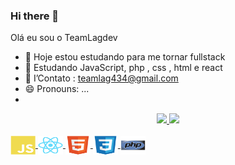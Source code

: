 ### Hi there 👋

Olá eu sou o TeamLagdev

- 🔭 Hoje estou estudando para me tornar fullstack
- 🌱 Estudando JavaScript, php , css , html e react
- 👯 I’Contato : teamlag434@gmail.com
- 😄 Pronouns: ...
- 
<div align="center">
  <a href="https://github.com/TeamLagdev">
  <img height="180em" src="https://github-readme-stats.vercel.app/api?username=TeamLagdev&show_icons=true&theme=dracula&include_all_commits=true&count_private=true"/>
  <img height="180em" src="https://github-readme-stats.vercel.app/api/top-langs/?username=TeamLagdev&layout=compact&langs_count=7&theme=dracula"/>
</div>
  
  
  
  <div style="display: inline_block"><br>
  <img align="center" alt="Rafa-Js" height="30" width="40" src="https://raw.githubusercontent.com/devicons/devicon/master/icons/javascript/javascript-plain.svg">
  <img align="center" alt="Rafa-React" height="30" width="40" src="https://raw.githubusercontent.com/devicons/devicon/master/icons/react/react-original.svg">
  <img align="center" alt="Rafa-HTML" height="30" width="40" src="https://raw.githubusercontent.com/devicons/devicon/master/icons/html5/html5-original.svg">
  <img align="center" alt="Rafa-CSS" height="30" width="40" src="https://raw.githubusercontent.com/devicons/devicon/master/icons/css3/css3-original.svg">
  <img align="center" alt="Rafa-Php" height="30" width="40" src="https://raw.githubusercontent.com/devicons/devicon/master/icons/php/php-original.svg">
 
 

</div>

